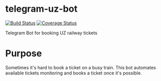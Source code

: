 # telegram-uz-bot
[![Build Status](https://travis-ci.org/vit-/telegram-uz-bot.svg?branch=master)](https://travis-ci.org/vit-/telegram-uz-bot)
[![Coverage Status](https://coveralls.io/repos/github/vit-/telegram-uz-bot/badge.svg?branch=master)](https://coveralls.io/github/vit-/telegram-uz-bot?branch=master)

Telegram Bot for booking UZ railway tickets

# Purpose
Sometimes it's hard to book a ticket on a busy train.
This bot automates available tickets monitoring and books a ticket once it's possible.
